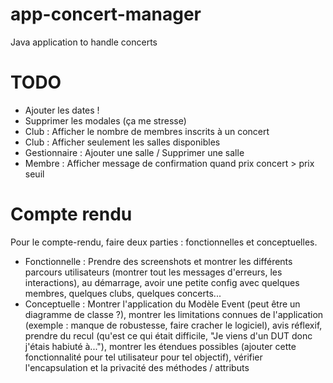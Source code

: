 # app-concert-manager
Java application to handle concerts

# TODO
- Ajouter les dates !
- Supprimer les modales (ça me stresse)
- Club : Afficher le nombre de membres inscrits à un concert
- Club : Afficher seulement les salles disponibles
- Gestionnaire : Ajouter une salle / Supprimer une salle
- Membre : Afficher message de confirmation quand prix concert > prix seuil

# Compte rendu
Pour le compte-rendu, faire deux parties : fonctionnelles et conceptuelles.  
- Fonctionnelle : Prendre des screenshots et montrer les différents parcours utilisateurs (montrer tout les messages d'erreurs, les interactions), au démarrage, avoir une petite config avec quelques membres, quelques clubs, quelques concerts...  
- Conceptuelle : Montrer l'application du Modèle Event (peut être un diagramme de classe ?), montrer les limitations connues de l'application 
(exemple : manque de robustesse, faire cracher le logiciel), avis réflexif, prendre du recul (qu'est ce qui était difficile, "Je viens d'un DUT donc j'étais habiuté à..."), montrer les étendues possibles (ajouter cette fonctionnalité pour tel utilisateur pour tel objectif),
vérifier l'encapsulation et la privacité des méthodes / attributs
